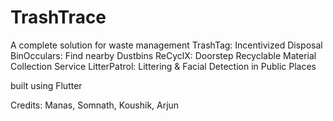 # TrashTrace

A complete solution for waste management
TrashTag: Incentivized Disposal
BinOcculars: Find nearby Dustbins
ReCyclX: Doorstep Recyclable Material Collection Service
LitterPatrol: Littering & Facial Detection in Public Places

built using Flutter

Credits: Manas, Somnath, Koushik, Arjun
